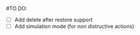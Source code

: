 #TO DO:

- [ ] Add delete after restore support
- [ ] Add simulation mode (for non distructive actions)
